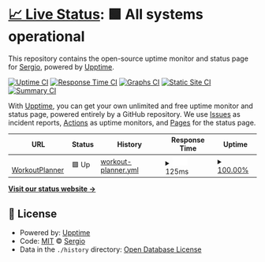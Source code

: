 # [📈 Live Status](https://demo.upptime.js.org): <!--live status--> **🟩 All systems operational**

This repository contains the open-source uptime monitor and status page for [Sergio](https://demo.upptime.js.org), powered by [Upptime](https://github.com/upptime/upptime).

[![Uptime CI](https://github.com/koj-co/upptime/workflows/Uptime%20CI/badge.svg)](https://github.com/koj-co/upptime/actions?query=workflow%3A%22Uptime+CI%22)
[![Response Time CI](https://github.com/koj-co/upptime/workflows/Response%20Time%20CI/badge.svg)](https://github.com/koj-co/upptime/actions?query=workflow%3A%22Response+Time+CI%22)
[![Graphs CI](https://github.com/koj-co/upptime/workflows/Graphs%20CI/badge.svg)](https://github.com/koj-co/upptime/actions?query=workflow%3A%22Graphs+CI%22)
[![Static Site CI](https://github.com/koj-co/upptime/workflows/Static%20Site%20CI/badge.svg)](https://github.com/koj-co/upptime/actions?query=workflow%3A%22Static+Site+CI%22)
[![Summary CI](https://github.com/koj-co/upptime/workflows/Summary%20CI/badge.svg)](https://github.com/koj-co/upptime/actions?query=workflow%3A%22Summary+CI%22)

With [Upptime](https://upptime.js.org), you can get your own unlimited and free uptime monitor and status page, powered entirely by a GitHub repository. We use [Issues](https://github.com/sergioclemente/WorkoutPlanner/issues) as incident reports, [Actions](https://github.com/sergioclemente/WorkoutPlanner/actions) as uptime monitors, and [Pages](https://demo.upptime.js.org) for the status page.

<!--start: status pages-->
<!-- This summary is generated by Upptime (https://github.com/upptime/upptime) -->
<!-- Do not edit this manually, your changes will be overwritten -->
<!-- prettier-ignore -->
| URL | Status | History | Response Time | Uptime |
| --- | ------ | ------- | ------------- | ------ |
| <img alt="" src="https://favicons.githubusercontent.com/workoutplanner.herokuapp.com" height="13"> [WorkoutPlanner](http://workoutplanner.herokuapp.com/) | 🟩 Up | [workout-planner.yml](https://github.com/sergioclemente/workoutplanner_upptime/commits/HEAD/history/workout-planner.yml) | <details><summary><img alt="Response time graph" src="./graphs/workout-planner/response-time-week.png" height="20"> 125ms</summary><br><a href="https://workoutplanner.upptime.js.org/history/workout-planner"><img alt="Response time 450" src="https://img.shields.io/endpoint?url=https%3A%2F%2Fraw.githubusercontent.com%2Fsergioclemente%2Fworkoutplanner_upptime%2FHEAD%2Fapi%2Fworkout-planner%2Fresponse-time.json"></a><br><a href="https://workoutplanner.upptime.js.org/history/workout-planner"><img alt="24-hour response time 172" src="https://img.shields.io/endpoint?url=https%3A%2F%2Fraw.githubusercontent.com%2Fsergioclemente%2Fworkoutplanner_upptime%2FHEAD%2Fapi%2Fworkout-planner%2Fresponse-time-day.json"></a><br><a href="https://workoutplanner.upptime.js.org/history/workout-planner"><img alt="7-day response time 125" src="https://img.shields.io/endpoint?url=https%3A%2F%2Fraw.githubusercontent.com%2Fsergioclemente%2Fworkoutplanner_upptime%2FHEAD%2Fapi%2Fworkout-planner%2Fresponse-time-week.json"></a><br><a href="https://workoutplanner.upptime.js.org/history/workout-planner"><img alt="30-day response time 139" src="https://img.shields.io/endpoint?url=https%3A%2F%2Fraw.githubusercontent.com%2Fsergioclemente%2Fworkoutplanner_upptime%2FHEAD%2Fapi%2Fworkout-planner%2Fresponse-time-month.json"></a><br><a href="https://workoutplanner.upptime.js.org/history/workout-planner"><img alt="1-year response time 368" src="https://img.shields.io/endpoint?url=https%3A%2F%2Fraw.githubusercontent.com%2Fsergioclemente%2Fworkoutplanner_upptime%2FHEAD%2Fapi%2Fworkout-planner%2Fresponse-time-year.json"></a></details> | <details><summary><a href="https://workoutplanner.upptime.js.org/history/workout-planner">100.00%</a></summary><a href="https://workoutplanner.upptime.js.org/history/workout-planner"><img alt="All-time uptime 99.99%" src="https://img.shields.io/endpoint?url=https%3A%2F%2Fraw.githubusercontent.com%2Fsergioclemente%2Fworkoutplanner_upptime%2FHEAD%2Fapi%2Fworkout-planner%2Fuptime.json"></a><br><a href="https://workoutplanner.upptime.js.org/history/workout-planner"><img alt="24-hour uptime 100.00%" src="https://img.shields.io/endpoint?url=https%3A%2F%2Fraw.githubusercontent.com%2Fsergioclemente%2Fworkoutplanner_upptime%2FHEAD%2Fapi%2Fworkout-planner%2Fuptime-day.json"></a><br><a href="https://workoutplanner.upptime.js.org/history/workout-planner"><img alt="7-day uptime 100.00%" src="https://img.shields.io/endpoint?url=https%3A%2F%2Fraw.githubusercontent.com%2Fsergioclemente%2Fworkoutplanner_upptime%2FHEAD%2Fapi%2Fworkout-planner%2Fuptime-week.json"></a><br><a href="https://workoutplanner.upptime.js.org/history/workout-planner"><img alt="30-day uptime 100.00%" src="https://img.shields.io/endpoint?url=https%3A%2F%2Fraw.githubusercontent.com%2Fsergioclemente%2Fworkoutplanner_upptime%2FHEAD%2Fapi%2Fworkout-planner%2Fuptime-month.json"></a><br><a href="https://workoutplanner.upptime.js.org/history/workout-planner"><img alt="1-year uptime 99.99%" src="https://img.shields.io/endpoint?url=https%3A%2F%2Fraw.githubusercontent.com%2Fsergioclemente%2Fworkoutplanner_upptime%2FHEAD%2Fapi%2Fworkout-planner%2Fuptime-year.json"></a></details>

<!--end: status pages-->

[**Visit our status website →**](https://demo.upptime.js.org)

## 📄 License

- Powered by: [Upptime](https://github.com/upptime/upptime)
- Code: [MIT](./LICENSE) © [Sergio](https://demo.upptime.js.org)
- Data in the `./history` directory: [Open Database License](https://opendatacommons.org/licenses/odbl/1-0/)
